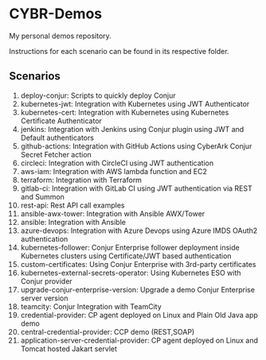 # CYBR-Demos
My personal demos repository.

Instructions for each scenario can be found in its respective folder.

## Scenarios
1. deploy-conjur: Scripts to quickly deploy Conjur
2. kubernetes-jwt: Integration with Kubernetes using JWT Authenticator
3. kubernetes-cert: Integration with Kubernetes using Kubernetes Certificate Authenticator
4. jenkins: Integration with Jenkins using Conjur plugin using JWT and Default authenticators
5. github-actions: Integration with GitHub Actions using CyberArk Conjur Secret Fetcher action
6. circleci: Integration with CircleCI using JWT authentication
7. aws-iam: Integration with AWS lambda function and EC2
8. terraform: Integration with Terraform
9. gitlab-ci: Integration with GitLab CI using JWT authentication via REST and Summon
10. rest-api: Rest API call examples
11. ansible-awx-tower: Integration with Ansible AWX/Tower
12. ansible: Integration with Ansible
13. azure-devops: Integration with Azure Devops using Azure IMDS OAuth2 authentication
14. kubernetes-follower: Conjur Enterprise follower deployment inside Kubernetes clusters using Certificate/JWT based authentication
15. custom-certificates: Using Conjur Enterprise with 3rd-party certificates
16. kubernetes-external-secrets-operator: Using Kubernetes ESO with Conjur provider
17. upgrade-conjur-enterprise-version: Upgrade a demo Conjur Enterprise server version
18. teamcity: Conjur Integration with TeamCity
19. credential-provider: CP agent deployed on Linux and Plain Old Java app demo
20. central-credential-provider: CCP demo (REST,SOAP)
21. application-server-credential-provider: CP agent deployed on Linux and Tomcat hosted Jakart servlet
